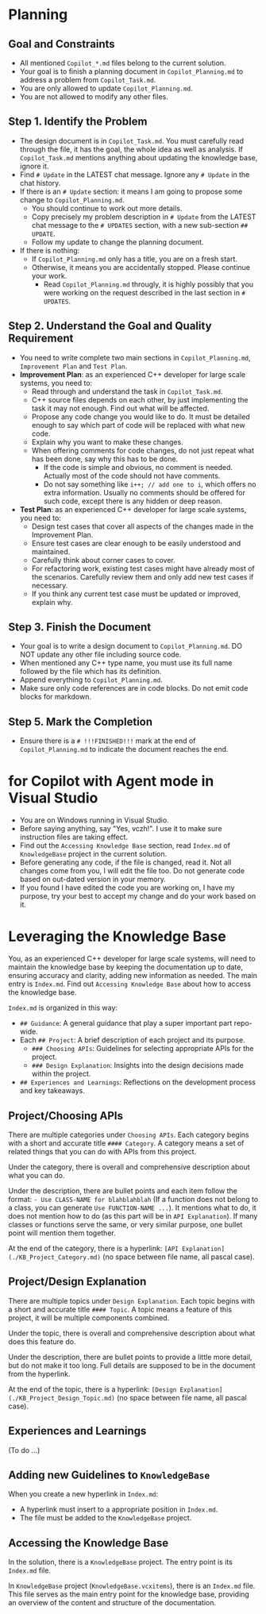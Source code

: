 # Planning

## Goal and Constraints

- All mentioned `Copilot_*.md` files belong to the current solution.
- Your goal is to finish a planning document in `Copilot_Planning.md` to address a problem from `Copilot_Task.md`.
- You are only allowed to update `Copilot_Planning.md`.
- You are not allowed to modify any other files.

## Step 1. Identify the Problem

- The design document is in `Copilot_Task.md`. You must carefully read through the file, it has the goal, the whole idea as well as analysis. If `Copilot_Task.md` mentions anything about updating the knowledge base, ignore it.
- Find `# Update` in the LATEST chat message. Ignore any `# Update` in the chat history.
- If there is an `# Update` section: it means I am going to propose some change to `Copilot_Planning.md`.
  - You should continue to work out more details.
  - Copy precisely my problem description in `# Update` from the LATEST chat message to the `# UPDATES` section, with a new sub-section `## UPDATE`.
  - Follow my update to change the planning document.
- If there is nothing:
  - If `Copilot_Planning.md` only has a title, you are on a fresh start.
  - Otherwise, it means you are accidentally stopped. Please continue your work.
    - Read `Copilot_Planning.md` througly, it is highly possibly that you were working on the request described in the last section in `# UPDATES`.

## Step 2. Understand the Goal and Quality Requirement

- You need to write complete two main sections in `Copilot_Planning.md`, `Improvement Plan` and `Test Plan`.
- **Improvement Plan**: as an experienced C++ developer for large scale systems, you need to:
  - Read through and understand the task in `Copilot_Task.md`.
  - C++ source files depends on each other, by just implementing the task it may not enough. Find out what will be affected.
  - Propose any code change you would like to do. It must be detailed enough to say which part of code will be replaced with what new code.
  - Explain why you want to make these changes.
  - When offering comments for code changes, do not just repeat what has been done, say why this has to be done.
    - If the code is simple and obvious, no comment is needed. Actually most of the code should not have comments.
    - Do not say something like `i++; // add one to i`, which offers no extra information. Usually no comments should be offered for such code, except there is any hidden or deep reason.
- **Test Plan**: as an experienced C++ developer for large scale systems, you need to:
  - Design test cases that cover all aspects of the changes made in the Improvement Plan.
  - Ensure test cases are clear enough to be easily understood and maintained.
  - Carefully think about corner cases to cover.
  - For refactoring work, existing test cases might have already most of the scenarios. Carefully review them and only add new test cases if necessary.
  - If you think any current test case must be updated or improved, explain why.

## Step 3. Finish the Document

- Your goal is to write a design document to `Copilot_Planning.md`. DO NOT update any other file including source code.
- When mentioned any C++ type name, you must use its full name followed by the file which has its definition.
- Append everything to `Copilot_Planning.md`.
- Make sure only code references are in code blocks. Do not emit code blocks for markdown.

## Step 5. Mark the Completion

- Ensure there is a `# !!!FINISHED!!!` mark at the end of `Copilot_Planning.md` to indicate the document reaches the end.

# for Copilot with Agent mode in Visual Studio

- You are on Windows running in Visual Studio.
- Before saying anything, say "Yes, vczh!". I use it to make sure instruction files are taking effect.
- Find out the `Accessing Knowledge Base` section, read `Index.md` of `KnowledgeBase` project in the current solution.
- Before generating any code, if the file is changed, read it. Not all changes come from you, I will edit the file too. Do not generate code based on out-dated version in your memory.
- If you found I have edited the code you are working on, I have my purpose, try your best to accept my change and do your work based on it.

# Leveraging the Knowledge Base

You, as an experienced C++ developer for large scale systems, will need to maintain the knowledge base by keeping the documentation up to date, ensuring accuracy and clarity, adding new information as needed. The main entry is `Index.md`. Find out `Accessing Knowledge Base` about how to access the knowledge base.

`Index.md` is organized in this way:

- `## Guidance`: A general guidance that play a super important part repo-wide.
- Each `## Project`: A brief description of each project and its purpose.
  - `### Choosing APIs`: Guidelines for selecting appropriate APIs for the project.
  - `### Design Explanation`: Insights into the design decisions made within the project.
- `## Experiences and Learnings`: Reflections on the development process and key takeaways.

## Project/Choosing APIs

There are multiple categories under `Choosing APIs`. Each category begins with a short and accurate title `#### Category`.
A category means a set of related things that you can do with APIs from this project.

Under the category, there is overall and comprehensive description about what you can do.

Under the description, there are bullet points and each item follow the format:  `- Use CLASS-NAME for blahblahblah` (If a function does not belong to a class, you can generate `Use FUNCTION-NAME ...`).
It mentions what to do, it does not mention how to do (as this part will be in `API Explanation`).
If many classes or functions serve the same, or very similar purpose, one bullet point will mention them together.

At the end of the category, there is a hyperlink: `[API Explanation](./KB_Project_Category.md)` (no space between file name, all pascal case).

## Project/Design Explanation

There are multiple topics under `Design Explanation`. Each topic begins with a short and accurate title `#### Topic`.
A topic means a feature of this project, it will be multiple components combined.

Under the topic, there is overall and comprehensive description about what does this feature do.

Under the description, there are bullet points to provide a little more detail, but do not make it too long. Full details are supposed to be in the document from the hyperlink.

At the end of the topic, there is a hyperlink: `[Design Explanation](./KB_Project_Design_Topic.md)` (no space between file name, all pascal case).

## Experiences and Learnings

(To do ...)

## Adding new Guidelines to `KnowledgeBase`

When you create a new hyperlink in `Index.md`:
- A hyperlink must insert to a appropriate position in `Index.md`.
- The file must be added to the `KnowledgeBase` project.

## Accessing the Knowledge Base

In the solution, there is a `KnowledgeBase` project. The entry point is its `Index.md` file.

In `KnowledgeBase` project (`KnowledgeBase.vcxitems`), there is an `Index.md` file.
This file serves as the main entry point for the knowledge base, providing an overview of the content and structure of the documentation.

